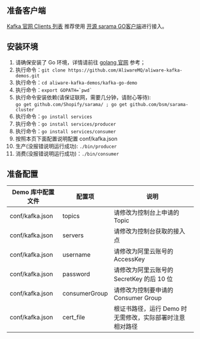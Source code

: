 
## 准备客户端

[Kafka 官网 Clients 列表](https://cwiki.apache.org/confluence/display/KAFKA/Clients#Clients-Go(AKAgolang)) 推荐使用 [开源 sarama GO客户端](https://github.com/Shopify/sarama)进行接入。

## 安装环境
1. 请确保安装了 Go 环境，详情请前往 [golang 官网](https://golang.org "golang 官网") 参考；
2. 执行命令：`git clone https://github.com/AliwareMQ/aliware-kafka-demos.git`
3. 执行命令：`cd aliware-kafka-demos/kafka-go-demo`
4. 执行命令：<code>export GOPATH=\`pwd\`</code>
5. 执行命令安装依赖(请保证联网，需要几分钟，请耐心等待): 
</br>`go get github.com/Shopify/sarama/ ; go get github.com/bsm/sarama-cluster`
6. 执行命令：`go install services`
7. 执行命令：`go install services/producer`
8. 执行命令：`go install services/consumer`
9. 按照本页下面配置说明配置 conf/kafka.json
10. 生产(没报错说明运行成功): `./bin/producer`
11. 消费(没报错说明运行成功)：`./bin/consumer`


## 准备配置

| Demo 库中配置文件 |配置项| 说明 |
| --- | --- | --- |
| conf/kafka.json | topics | 请修改为控制台上申请的 Topic |
| conf/kafka.json | servers | 请修改为控制台获取的接入点 |
| conf/kafka.json  | username | 请修改为阿里云账号的 AccessKey |
| conf/kafka.json  | password | 请修改为阿里云账号的 SecretKey 的后 10 位 |
| conf/kafka.json  | consumerGroup | 请修改为控制要申请的 Consumer Group |
| conf/kafka.json  | cert_file | 根证书路径，运行 Demo 时无需修改，实际部署时注意相对路径 |

